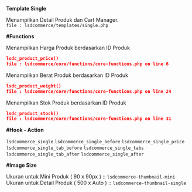 **Template Single**

Menampilkan Detail Produk dan Cart Manager.\
`file : lsdcommerce/templates/single.php`

**#Functions**

Menampilkan Harga Produk berdasarkan ID Produk
```json
lsdc_product_price()
file : lsdcommerce/core/functions/core-functions.php on line 6
```

Menampilkan Berat Produk berdasarkan ID Produk
```json
lsdc_product_weight()
file : lsdcommerce/core/functions/core-functions.php on line 24
```

Menampilkan Stok Produk berdasarkan ID Produk
```json
lsdc_product_stock()
file : lsdcommerce/core/functions/core-functions.php on line 31
```

**#Hook - Action**

`lsdcommerce_single`
`lsdcommerce_single_before`
`lsdcommerce_single_price`
`lsdcommerce_single_tab_before`
`lsdcommerce_single_tabs`
`lsdcommerce_single_tab_after`
`lsdcommerce_single_after`

**#Image Size**

Ukuran untuk Mini Produk ( 90 x 90px ) :: `lsdcommerce-thumbnail-mini`
Ukuran untuk Detail Produk ( 500 x Auto ) :: `lsdcommerce-thumbnail-single`
